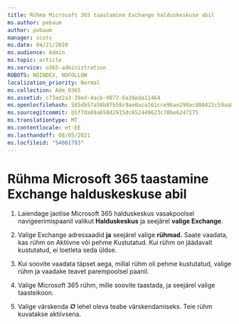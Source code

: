 ```yaml
---
title: Rühma Microsoft 365 taastamine Exchange halduskeskuse abil
ms.author: pebaum
author: pebaum
manager: scotv
ms.date: 04/21/2020
ms.audience: Admin
ms.topic: article
ms.service: o365-administration
ROBOTS: NOINDEX, NOFOLLOW
localization_priority: Normal
ms.collection: Adm_O365
ms.assetid: c73ad2a3-39ed-4acb-9872-6a38eda11464
ms.openlocfilehash: 585db57a58b8fb58c9ae0aca161cce9bae290ac800422c59aa053ee7f19461fd
ms.sourcegitcommit: b5f7da89a650d2915dc652449623c78be6247175
ms.translationtype: MT
ms.contentlocale: et-EE
ms.lasthandoff: 08/05/2021
ms.locfileid: "54061793"
---
```

# <a name="restore-a-microsoft-365-group-using-the-exchange-admin-center"></a>Rühma Microsoft 365 taastamine Exchange halduskeskuse abil

1. Laiendage jaotise Microsoft 365 halduskeskus vasakpoolsel navigeerimispaanil valikut **Halduskeskus** ja seejärel **valige Exchange**.
    
2. Valige Exchange adressaadid **ja** seejärel valige **rühmad.** Saate vaadata, kas rühm on Aktiivne või pehme Kustutatud. Kui rühm on jäädavalt kustutatud, ei loetleta seda üldse.
    
3. Kui soovite vaadata täpset aega, millal rühm oli pehme kustutatud, valige rühm ja vaadake teavet parempoolsel paanil.
    
4. Valige Microsoft 365 rühm, mille soovite taastada, ja seejärel valige taasteikoon.
    
5. Valige värskenda ![Värskenda ikoon](media/6464df90-2a91-4c1f-92a6-9a38c7696ac3.gif) lehel oleva teabe värskendamiseks. Teie rühm kuvatakse aktiivsena. 
    


